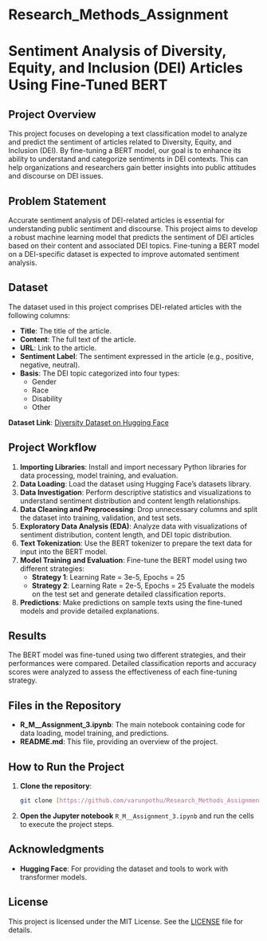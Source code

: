 # Research_Methods_Assignment
# Sentiment Analysis of Diversity, Equity, and Inclusion (DEI) Articles Using Fine-Tuned BERT

## Project Overview

This project focuses on developing a text classification model to analyze and predict the sentiment of articles related to Diversity, Equity, and Inclusion (DEI). By fine-tuning a BERT model, our goal is to enhance its ability to understand and categorize sentiments in DEI contexts. This can help organizations and researchers gain better insights into public attitudes and discourse on DEI issues.

## Problem Statement

Accurate sentiment analysis of DEI-related articles is essential for understanding public sentiment and discourse. This project aims to develop a robust machine learning model that predicts the sentiment of DEI articles based on their content and associated DEI topics. Fine-tuning a BERT model on a DEI-specific dataset is expected to improve automated sentiment analysis.

## Dataset

The dataset used in this project comprises DEI-related articles with the following columns:
- **Title**: The title of the article.
- **Content**: The full text of the article.
- **URL**: Link to the article.
- **Sentiment Label**: The sentiment expressed in the article (e.g., positive, negative, neutral).
- **Basis**: The DEI topic categorized into four types:
  - Gender
  - Race
  - Disability
  - Other

**Dataset Link**: [Diversity Dataset on Hugging Face](https://huggingface.co/datasets/deancgarcia/Diversity)

## Project Workflow

1. **Importing Libraries**: Install and import necessary Python libraries for data processing, model training, and evaluation.
2. **Data Loading**: Load the dataset using Hugging Face’s datasets library.
3. **Data Investigation**: Perform descriptive statistics and visualizations to understand sentiment distribution and content length relationships.
4. **Data Cleaning and Preprocessing**: Drop unnecessary columns and split the dataset into training, validation, and test sets.
5. **Exploratory Data Analysis (EDA)**: Analyze data with visualizations of sentiment distribution, content length, and DEI topic distribution.
6. **Text Tokenization**: Use the BERT tokenizer to prepare the text data for input into the BERT model.
7. **Model Training and Evaluation**: Fine-tune the BERT model using two different strategies:
   - **Strategy 1**: Learning Rate = 3e-5, Epochs = 25
   - **Strategy 2**: Learning Rate = 2e-5, Epochs = 25
   Evaluate the models on the test set and generate detailed classification reports.
8. **Predictions**: Make predictions on sample texts using the fine-tuned models and provide detailed explanations.

## Results

The BERT model was fine-tuned using two different strategies, and their performances were compared. Detailed classification reports and accuracy scores were analyzed to assess the effectiveness of each fine-tuning strategy.

## Files in the Repository

- **R_M__Assignment_3.ipynb**: The main notebook containing code for data loading, model training, and predictions.
- **README.md**: This file, providing an overview of the project.

## How to Run the Project

1. **Clone the repository**:
    ```bash
    git clone [https://github.com/varunpothu/Research_Methods_Assignment]
    ```
2. **Open the Jupyter notebook** `R_M__Assignment_3.ipynb` and run the cells to execute the project steps.

## Acknowledgments

- **Hugging Face**: For providing the dataset and tools to work with transformer models.

## License

This project is licensed under the MIT License. See the [LICENSE](https://huggingface.co/datasets/deancgarcia/Diversity#licensing-information) file for details.
